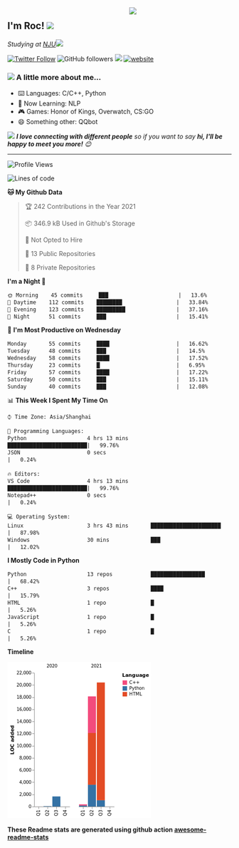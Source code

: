 <img align='right' src="https://media.giphy.com/media/M9gbBd9nbDrOTu1Mqx/giphy.gif" width="230">
<h2>I'm Roc! <img src="https://media.giphy.com/media/12oufCB0MyZ1Go/giphy.gif" width="50"></h2>
<p><em>Studying at <a href="http://www.nju.edu.cn">NJU</a><img src="https://media.giphy.com/media/WUlplcMpOCEmTGBtBW/giphy.gif" width="50"> 
</em></p>

[![Twitter Follow](https://img.shields.io/twitter/follow/Roc78862980?label=Follow)](https://twitter.com/intent/follow?screen_name=Roc78862980)
![GitHub followers](https://img.shields.io/github/followers/roc136?label=Follow&style=social)
![](https://visitor-badge.glitch.me/badge?page_id=Roc136.Roc136)
[![website](https://img.shields.io/badge/Website-46a2f1.svg?&style=flat-square&logo=Google-Chrome&logoColor=white&link=https://blog.roc136.top)](https://blog.roc136.top)
<!-- ![Waka Readme](https://github.com/anmol098/anmol098/workflows/Waka%20Readme/badge.svg) -->
<!-- [![Linkedin: anmol](https://img.shields.io/badge/-anmol-blue?style=flat-square&logo=Linkedin&logoColor=white&link=https://www.linkedin.com/in/anmol-p-singh/)](https://www.linkedin.com/in/anmol-p-singh/) -->

### <img src="https://media.giphy.com/media/VgCDAzcKvsR6OM0uWg/giphy.gif" width="50"> A little more about me...  

- ⌨️ Languages: C/C++, Python
- 🌱 Now Learning: NLP
- 🎮 Games: Honor of Kings, Overwatch, CS:GO
- 😄 Something other: QQbot

<img src="https://media.giphy.com/media/LnQjpWaON8nhr21vNW/giphy.gif" width="60"> <em><b>I love connecting with different people</b> so if you want to say <b>hi, I'll be happy to meet you more!</b> 😊</em>

---
<!--START_SECTION:waka-->
![Profile Views](http://img.shields.io/badge/Profile%20Views-2-blue)

![Lines of code](https://img.shields.io/badge/From%20Hello%20World%20I%27ve%20Written-40613%20lines%20of%20code-blue)

**🐱 My Github Data** 

> 🏆 242 Contributions in the Year 2021
 > 
> 📦 346.9 kB Used in Github's Storage 
 > 
> 🚫 Not Opted to Hire
 > 
> 📜 13 Public Repositories 
 > 
> 🔑 8 Private Repositories  
 > 
**I'm a Night 🦉** 

```text
🌞 Morning    45 commits     ███                      |   13.6% 
🌆 Daytime    112 commits    ████████                 |   33.84% 
🌃 Evening    123 commits    █████████                |   37.16% 
🌙 Night      51 commits     ███                      |   15.41%

```
📅 **I'm Most Productive on Wednesday** 

```text
Monday       55 commits     ████                     |   16.62% 
Tuesday      48 commits     ███                      |   14.5% 
Wednesday    58 commits     ████                     |   17.52% 
Thursday     23 commits     █                        |   6.95% 
Friday       57 commits     ████                     |   17.22% 
Saturday     50 commits     ███                      |   15.11% 
Sunday       40 commits     ███                      |   12.08%

```


📊 **This Week I Spent My Time On** 

```text
⌚︎ Time Zone: Asia/Shanghai

💬 Programming Languages: 
Python                   4 hrs 13 mins       █████████████████████████|   99.76% 
JSON                     0 secs                                       |   0.24%

🔥 Editors: 
VS Code                  4 hrs 13 mins       █████████████████████████|   99.76% 
Notepad++                0 secs                                       |   0.24%

💻 Operating System: 
Linux                    3 hrs 43 mins       ██████████████████████   |   87.98% 
Windows                  30 mins             ███                      |   12.02%

```

**I Mostly Code in Python** 

```text
Python                   13 repos            █████████████████        |   68.42% 
C++                      3 repos             ████                     |   15.79% 
HTML                     1 repo              █                        |   5.26% 
JavaScript               1 repo              █                        |   5.26% 
C                        1 repo              █                        |   5.26%

```


**Timeline**

![Chart not found](https://raw.githubusercontent.com/Roc136/Roc136/master/charts/bar_graph.png) 


<!--END_SECTION:waka-->

**These Readme stats are generated using github action [awesome-readme-stats](https://github.com/Roc136/waka-readme-stats)**
